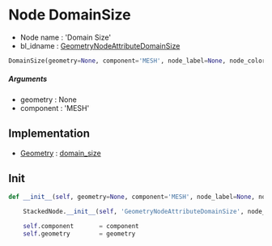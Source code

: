 # Node DomainSize

- Node name : 'Domain Size'
- bl_idname : [GeometryNodeAttributeDomainSize](https://docs.blender.org/api/current/bpy.types.GeometryNodeAttributeDomainSize.html)


``` python
DomainSize(geometry=None, component='MESH', node_label=None, node_color=None)
```
##### Arguments

- geometry : None
- component : 'MESH'

## Implementation

- [Geometry](/docs/GeoNodes/Geometry.md) : [domain_size](/docs/GeoNodes/Geometry.md#domain_size)

## Init

``` python
def __init__(self, geometry=None, component='MESH', node_label=None, node_color=None):

    StackedNode.__init__(self, 'GeometryNodeAttributeDomainSize', node_label=node_label, node_color=node_color)

    self.component       = component
    self.geometry        = geometry
```
